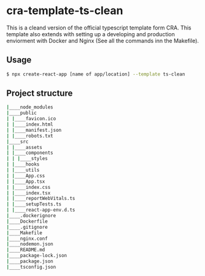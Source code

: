 # cra-template-ts-clean

This is a cleand version of the official typescript template form CRA. This template also extends with setting up a developing and production enviorment with Docker and Nginx (See all the commands inn the Makefile).

## Usage

```bash
$ npx create-react-app [name of app/location] --template ts-clean
```

## Project structure

```bash
|____node_modules
|____public
| |____favicon.ico
| |____index.html
| |____manifest.json
| |____robots.txt
|____src
| |____assets
| |____components
| | |____styles
| |____hooks
| |____utils
| |____App.css
| |____App.tsx
| |____index.css
| |____index.tsx
| |____reportWebVitals.ts
| |____setupTests.ts
| |____react-app-env.d.ts
|____.dockerignore
|____Dockerfile
|____.gitignore
|____Makefile
|____nginx.conf
|____nodemon.json
|____README.md
|____package-lock.json
|____package.json
|____tsconfig.json
```

